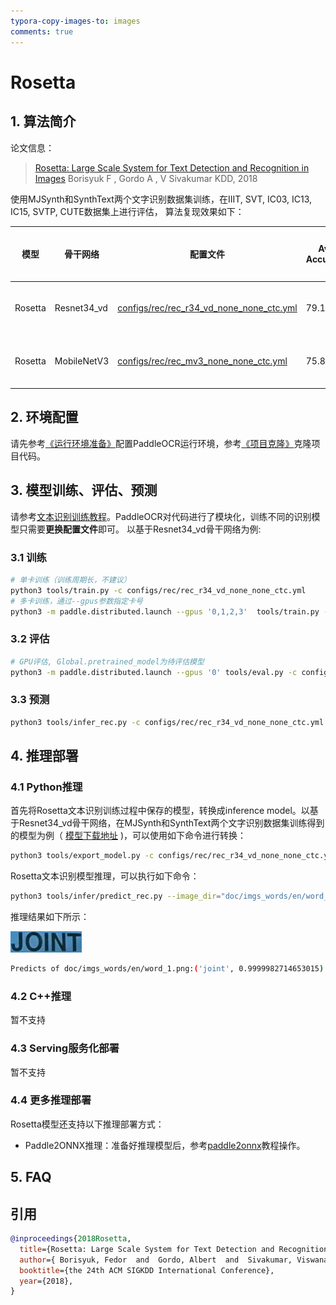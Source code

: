 ```yaml
---
typora-copy-images-to: images
comments: true
---
```


# Rosetta

## 1. 算法简介

论文信息：
> [Rosetta: Large Scale System for Text Detection and Recognition in Images](https://arxiv.org/abs/1910.05085)
> Borisyuk F ,  Gordo A ,  V  Sivakumar
> KDD, 2018

使用MJSynth和SynthText两个文字识别数据集训练，在IIIT, SVT, IC03, IC13, IC15, SVTP, CUTE数据集上进行评估， 算法复现效果如下：

|模型|骨干网络|配置文件|Avg Accuracy|下载链接|
| --- | --- | --- | --- | --- |
|Rosetta|Resnet34_vd|[configs/rec/rec_r34_vd_none_none_ctc.yml](https://github.com/PaddlePaddle/PaddleOCR/tree/main/configs/rec/rec_r34_vd_none_none_ctc.yml)|79.11%|[训练模型](https://paddleocr.bj.bcebos.com/dygraph_v2.0/en/rec_r34_vd_none_none_ctc_v2.0_train.tar)|
|Rosetta|MobileNetV3|[configs/rec/rec_mv3_none_none_ctc.yml](https://github.com/PaddlePaddle/PaddleOCR/tree/main/configs/rec/rec_mv3_none_none_ctc.yml)|75.80%|[训练模型](https://paddleocr.bj.bcebos.com/dygraph_v2.0/en/rec_mv3_none_none_ctc_v2.0_train.tar)|

## 2. 环境配置

请先参考[《运行环境准备》](../../ppocr/environment.md)配置PaddleOCR运行环境，参考[《项目克隆》](../../ppocr/blog/clone.md)克隆项目代码。

## 3. 模型训练、评估、预测

请参考[文本识别训练教程](../../ppocr/model_train/recognition.md)。PaddleOCR对代码进行了模块化，训练不同的识别模型只需要**更换配置文件**即可。 以基于Resnet34_vd骨干网络为例:

### 3.1 训练

```bash linenums="1"
# 单卡训练（训练周期长，不建议）
python3 tools/train.py -c configs/rec/rec_r34_vd_none_none_ctc.yml
# 多卡训练，通过--gpus参数指定卡号
python3 -m paddle.distributed.launch --gpus '0,1,2,3'  tools/train.py -c configs/rec/rec_r34_vd_none_none_ctc.yml
```

### 3.2 评估

```bash linenums="1"
# GPU评估, Global.pretrained_model为待评估模型
python3 -m paddle.distributed.launch --gpus '0' tools/eval.py -c configs/rec/rec_r34_vd_none_none_ctc.yml -o Global.pretrained_model={path/to/weights}/best_accuracy
```

### 3.3 预测

```bash linenums="1"
python3 tools/infer_rec.py -c configs/rec/rec_r34_vd_none_none_ctc.yml -o Global.pretrained_model={path/to/weights}/best_accuracy Global.infer_img=doc/imgs_words/en/word_1.png
```

## 4. 推理部署

### 4.1 Python推理

首先将Rosetta文本识别训练过程中保存的模型，转换成inference model。以基于Resnet34_vd骨干网络，在MJSynth和SynthText两个文字识别数据集训练得到的模型为例（ [模型下载地址](https://paddleocr.bj.bcebos.com/dygraph_v2.0/en/rec_r34_vd_none_none_ctc_v2.0_train.tar) )，可以使用如下命令进行转换：

```bash linenums="1"
python3 tools/export_model.py -c configs/rec/rec_r34_vd_none_none_ctc.yml -o Global.pretrained_model=./rec_r34_vd_none_none_ctc_v2.0_train/best_accuracy  Global.save_inference_dir=./inference/rec_rosetta
```

Rosetta文本识别模型推理，可以执行如下命令：

```bash linenums="1"
python3 tools/infer/predict_rec.py --image_dir="doc/imgs_words/en/word_1.png" --rec_model_dir="./inference/rec_rosetta/" --rec_image_shape="3, 32, 100" --rec_char_dict_path="./ppocr/utils/ic15_dict.txt"
```

推理结果如下所示：

![img](./images/word_1-20240704184113913.png)

```bash linenums="1"
Predicts of doc/imgs_words/en/word_1.png:('joint', 0.9999982714653015)
```

### 4.2 C++推理

暂不支持

### 4.3 Serving服务化部署

暂不支持

### 4.4 更多推理部署

Rosetta模型还支持以下推理部署方式：

- Paddle2ONNX推理：准备好推理模型后，参考[paddle2onnx](../../../version2.x/legacy/paddle2onnx.md)教程操作。

## 5. FAQ

## 引用

```bibtex
@inproceedings{2018Rosetta,
  title={Rosetta: Large Scale System for Text Detection and Recognition in Images},
  author={ Borisyuk, Fedor  and  Gordo, Albert  and  Sivakumar, Viswanath },
  booktitle={the 24th ACM SIGKDD International Conference},
  year={2018},
}
```
